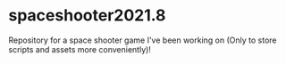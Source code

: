 # spaceshooter2021.8
Repository for a space shooter game I've been working on (Only to store scripts and assets more conveniently)!
